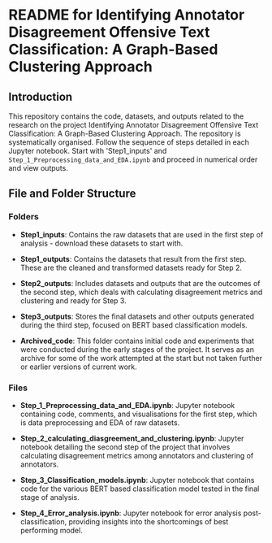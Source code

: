 # README for Identifying Annotator Disagreement Offensive Text Classification: A Graph-Based Clustering Approach

## Introduction

This repository contains the code, datasets, and outputs related to the research on the project Identifying Annotator Disagreement Offensive Text Classification: A Graph-Based Clustering Approach. The repository is systematically organised. 
Follow the sequence of steps detailed in each Jupyter notebook. Start with 'Step1_inputs' and `Step_1_Preprocessing_data_and_EDA.ipynb` and proceed in numerical order and view outputs.

## File and Folder Structure

### Folders

  
- **Step1_inputs**: Contains the raw datasets that are used in the first step of analysis - download these datasets to start with.
  
- **Step1_outputs**: Contains the datasets that result from the first step. These are the cleaned and transformed datasets ready for Step 2.
  
- **Step2_outputs**: Includes datasets and outputs that are the outcomes of the second step, which deals with calculating disagreement metrics and clustering and ready for Step 3.
  
- **Step3_outputs**: Stores the final datasets and other outputs generated during the third step, focused on BERT based classification models.

- **Archived_code**: This folder contains initial code and experiments that were conducted during the early stages of the project. It serves as an archive for some of the work attempted at the start but not taken further or earlier versions of current work.

  
  
### Files

- **Step_1_Preprocessing_data_and_EDA.ipynb**: Jupyter notebook containing code, comments, and visualisations for the first step, which is data preprocessing and EDA of raw datasets.
  
- **Step_2_calculating_diasgreement_and_clustering.ipynb**: Jupyter notebook detailing the second step of the project that involves calculating disagreement metrics among annotators and clustering of annotators.
  
- **Step_3_Classification_models.ipynb**: Jupyter notebook that contains code for the various BERT based classification model tested in the final stage of analysis.
  
- **Step_4_Error_analysis.ipynb**: Jupyter notebook for error analysis post-classification, providing insights into the shortcomings of best performing model.

  
